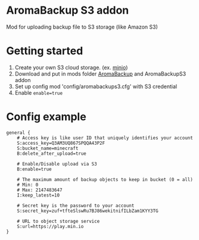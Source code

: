 # AromaBackup S3 addon

Mod for uploading backup file to S3 storage (like Amazon S3)

# Getting started

1. Create your own S3 cloud storage. (ex. [minio](https://github.com/minio/minio))
2. Download and put in mods folder [AromaBackup](https://www.curseforge.com/minecraft/mc-mods/aromabackup) and AromaBackupS3 addon
3. Set up config mod 'config/aromabackups3.cfg' with S3 credential 
4. Enable `enable=true`

# Config example

```
general {
    # Access key is like user ID that uniquely identifies your account
    S:access_key=Q3AM3UQ867SPQQA43P2F
    S:bucket_name=minecraft
    B:delete_after_upload=true

    # Enable/Disable upload via S3
    B:enable=true

    # The maximum amount of backup objects to keep in bucket (0 = all)
    # Min: 0
    # Max: 2147483647
    I:keep_latest=10

    # Secret key is the password to your account
    S:secret_key=zuf+tfteSlswRu7BJ86wekitnifILbZam1KYY3TG

    # URL to object storage service
    S:url=https://play.min.io
}
```
